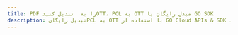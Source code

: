 ---title: PDF را به  تبدیل کنیدOTT، PCL به OTT مبدل رایگان یا GO SDKdescription: تبدیل رایگانPCL به OTT با استفاده از GO Cloud APIs & SDK همچنین اسناد PDF را در Cloud ایجاد، ویرایش و رندر کنید.---